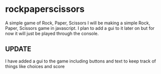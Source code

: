 # rockpaperscissors
A simple game of Rock, Paper, Scissors
I will be making a simple Rock, Paper, Scissors game in javascript.
I plan to add a gui to it later on but for now it will just be played through the console.

## UPDATE
I have added a gui to the game including buttons and text to keep track of things like choices and score
